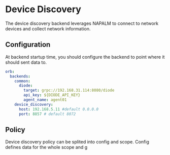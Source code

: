 # Device Discovery
The device discovery backend leverages NAPALM to connect to network devices and collect network information.


## Configuration
At backend startup time, you should configure the backend to point where it should sent data to.


```yaml
orb:
  backends:
    common:
      diode:
        target: grpc://192.168.31.114:8080/diode
        api_key: ${DIODE_API_KEY}
        agent_name: agent01
    device_discovery:
      host: 192.168.5.11 #default 0.0.0.0
      port: 8857 # default 8072

```

## Policy
Device discovery policy can be splited into config and scope. Config defines data for the whole scope and g